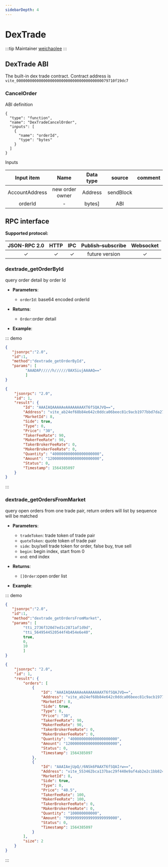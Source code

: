 ```yaml
---
sidebarDepth: 4
---
```


# DexTrade
:::tip Maintainer
[weichaolee](https://github.com/weichaolee)
:::

## DexTrade ABI
The built-in dex trade contract. Contract address is `vite_00000000000000000000000000000000000000079710f19dc7`

### CancelOrder
ABI definition
```
{
  "type": "function",
  "name": "DexTradeCancelOrder",
  "inputs": [
    {
      "name": "orderId",
      "type": "bytes"
    }
  ]
}
```
Inputs

| Input item | Name | Data type | source | comment |
|:------------:|:-----------:|:-----:|:-----:|:-----:|
| AccountAddress| new order owner |  Address |sendBlock| |
| orderId| - |  bytes] |ABI| |

## RPC interface
**Supported protocol:**

|  JSON-RPC 2.0  | HTTP | IPC |Publish–subscribe |Websocket |
|:------------:|:-----------:|:-----:|:-----:|:-----:|
| &#x2713;|  &#x2713; |  &#x2713; | future version| &#x2713; |

### dextrade_getOrderById
query order detail by order Id

- **Parameters**: 

  * `orderId`: base64 encoded orderId
  
- **Returns**: 
  - `Order`:order detail

- **Example**:

::: demo

```json tab:Request
{
   "jsonrpc":"2.0",
   "id":1,
   "method":"dextrade_getOrderById",
   "params": [
         "AAADAP/////h//////8AXSiujAAAAQ=="
         ]
}
```

```json tab:Response
{
    "jsonrpc": "2.0",
    "id": 1,
    "result": {
        "Id": "AAAIAQAAAAAeAAAAAAAAXT6fSQAJVQ==",
        "Address": "vite_ab24ef68b84e642c0ddca06beec81c9acb1977bbd7da27a87a",
        "MarketId": 8,
        "Side": true,
        "Type": 0,
        "Price": "30",
        "TakerFeeRate": 90,
        "MakerFeeRate": 90,
        "TakerBrokerFeeRate": 0,
        "MakerBrokerFeeRate": 0,
        "Quantity": "400000000000000000000",
        "Amount": "12000000000000000000000",
        "Status": 0,
        "Timestamp": 1564385097
    }
}
```
:::

### dextrade_getOrdersFromMarket
query open orders from one trade pair, return orders will list by sequence will be matched

- **Parameters**: 

  * `tradeToken`: trade token of trade pair
  * `quoteToken`: quote token of trade pair
  * `side`: buy/sell trade token for order, false buy, true sell
  * `begin`: begin index, start from 0
  * `end`: end index
  
- **Returns**: 
  - `[]Order`:open order list

- **Example**:

::: demo

```json tab:Request
{
   "jsonrpc":"2.0",
   "id":1,
   "method":"dextrade_getOrdersFromMarket",
   "params": [
        "tti_2736f320d7ed1c2871af1d9d",
        "tti_5649544520544f4b454e6e40",
        true,
        0,
        10
        ]
}
```

```json tab:Response
{
    "jsonrpc": "2.0",
    "id": 1,
    "result": {
        "orders": [
            {
                "Id": "AAAIAQAAAAAeAAAAAAAAXT6fSQAJVQ==",
                "Address": "vite_ab24ef68b84e642c0ddca06beec81c9acb1977bbd7da27a87a",
                "MarketId": 8,
                "Side": true,
                "Type": 0,
                "Price": "30",
                "TakerFeeRate": 90,
                "MakerFeeRate": 90,
                "TakerBrokerFeeRate": 0,
                "MakerBrokerFeeRate": 0,
                "Quantity": "400000000000000000000",
                "Amount": "12000000000000000000000",
                "Status": 0,
                "Timestamp": 1564385097
            },
            {
                "Id": "AAAIAejUpQ//6NSk6PAAXT6fSQAIrw==",
                "Address": "vite_553462bca137bac29f440e9af4ab2e2c1bb82493e41d2bc8b2",
                "MarketId": 8,
                "Side": true,
                "Type": 0,
                "Price": "40.5",
                "TakerFeeRate": 100,
                "MakerFeeRate": 100,
                "TakerBrokerFeeRate": 0,
                "MakerBrokerFeeRate": 0,
                "Quantity": "100000000000",
                "Amount": "99999999999999999999000",
                "Status": 0,
                "Timestamp": 1564385097
            }
        ],
        "size": 2
    }
}
```
:::